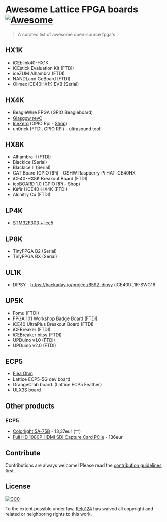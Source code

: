 # Awesome Lattice FPGA boards [![Awesome](https://cdn.rawgit.com/sindresorhus/awesome/d7305f38d29fed78fa85652e3a63e154dd8e8829/media/badge.svg)](https://github.com/sindresorhus/awesome#readme)
> A curated list of awesome open-source fpga's


## HX1K

* iCEblink40-HX1K
* iCEstick Evaluation Kit (FTDI)
* iceZUM Alhambra (FTDI)
* NANDLand GoBoard (FTDI)
* Olimex iCE40HX1K-EVB (Serial)

## HX4K

* BeagleWire FPGA (GPIO Beagleboard)
* [Glasgow revC](https://github.com/GlasgowEmbedded/glasgow)
* [IceZero](https://blackmesalabs.wordpress.com/2017/02/07/icezero-fpga-board-for-rasppi/) (GPIO Rpi - [Shop](https://shop.trenz-electronic.de/en/TE0876-02-Ice-Zero-with-Lattice-ICE-ICE40HX))
* un0rick (FTDI, GPIO RPi) - ultrasound tool

## HX8K

* Alhambra II (FTDI)
* BlackIce (Serial)
* BlackIce II (Serial)
* CAT Board (GPIO RPi) - OSHW Raspberry Pi HAT iCE40HX
* iCE40-HX8K Breakout Board (FTDI)
* icoBOARD 1.0 (GPIO RPi - [Shop](https://shop.trenz-electronic.de/en/TE0887-03M-icoBoard-Version-1.1-with-8-MBit-SRAM))
* Kéfir I iCE40-HX4K (FTDI)
* Alchitry Cu (FTDI)

## LP4K

* [STM32F303 + ice5](http://ebrombaugh.studionebula.com/embedded/f303_ice5/) 

## LP8K

* TinyFPGA B2 (Serial)
* TinyFPGA BX (Serial)

## UL1K 

* DIPSY - https://hackaday.io/project/6592-dipsy (iCE40UL1K-SWG16

## UP5K

* Fomu (FTDI)
* FPGA 101 Workshop Badge Board (FTDI)
* iCE40 UltraPlus Breakout Board (FTDI)
* iCEBreaker (FTDI)
* iCEBreaker bitsy (FTDI)
* UPDuino v1.0 (FTDI)
* UPDuino v2.0 (FTDI)

## ECP5

* [Flea Ohm](https://www.fleasystems.com/fleaFPGA_Ohm.html)
* Lattice ECP5-5G dev board
* OrangeCrab board. (Lattice ECP5 Feather)
* ULX3S board

## Other products

### ECP5

* [Colorlight 5A-75B](https://fr.aliexpress.com/item/32281130824.html) - 13,37eur (^^)
* [Full HD 1080P HDMI SDI Capture Card PCIe](https://fr.aliexpress.com/item/32736346359.html?storeId=2349192&spm=a2g1y.12024536.productList_2412217.subject_3) - 136eur


## Contribute

Contributions are always welcome!
Please read the [contribution guidelines](contributing.md) first.

## License

[![CC0](https://licensebuttons.net/p/zero/1.0/88x31.png)](https://creativecommons.org/publicdomain/zero/1.0/)

To the extent possible under law, [Kelu124](https://github.com/kelu124) has waived all copyright and related or neighboring rights to this work.

